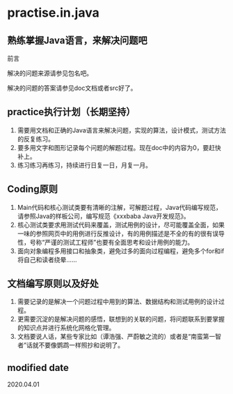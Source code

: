 # practise.in.java
## 熟练掌握Java语言，来解决问题吧

前言

解决的问题来源请参见包名吧。

解决的问题的答案请参见doc文档或者src好了。

## practice执行计划（长期坚持）
1. 需要用文档和正确的Java语言来解决问题，实现的算法，设计模式，测试方法的反复练习。
2. 要多用文字和图形记录每个问题的解题过程。现在doc中的内容为0，要赶快补上。
3. 练习练习再练习，持续进行日复一日，月复一月。

## Coding原则
1. Main代码和核心测试类要有清晰的注解，可解题过程，Java代码编写规范，请参照Java的样板公司，编写规范《xxxbaba Java开发规范》。
2. 核心测试类要求用测试代码来覆盖，测试用例的设计，尽可能覆盖全面，如果一味的参照网页中的用例进行反推设计，有的用例描述是不全的有的很有误导性，号称“严谨的测试工程师”也要有全面思考和设计用例的能力。
3. 面向对象编程多用接口和抽象类，避免过多的面向过程编程，避免多个for和if将自己和读者绕晕……

## 文档编写原则以及好处
1. 需要记录的是解决一个问题过程中用到的算法、数据结构和测试用例的设计过程。
2. 更需要沉淀的是解决问题的感悟，联想到的关联的问题，将问题联系到要掌握的知识点并进行系统化网格化管理。
3. 文档要说人话，某些专家比如（谭浩强、严蔚敏之流的）或者是“南蛮第一智者”话就不要像鹦鹉一样照抄和说明了。

## modified date
2020.04.01
